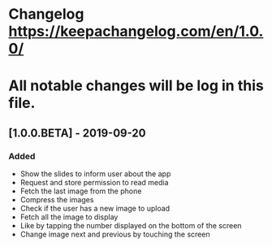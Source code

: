 # Changelog https://keepachangelog.com/en/1.0.0/

# All notable changes will be log in this file.

## [1.0.0.BETA] - 2019-09-20
### Added
- Show the slides to inform user about the app
- Request and store permission to read media
- Fetch the last image from the phone
- Compress the images
- Check if the user has a new image to upload
- Fetch all the image to display
- Like by tapping the number displayed on the bottom of the screen
- Change image next and previous by touching the screen